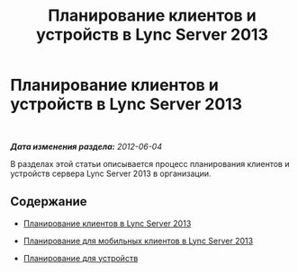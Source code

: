 ﻿---
title: Планирование клиентов и устройств в Lync Server 2013
TOCTitle: Планирование клиентов и устройств в Lync Server 2013
ms:assetid: 7b45958a-bb98-4f69-b597-18bb27034244
ms:mtpsurl: https://technet.microsoft.com/ru-ru/library/Gg398610(v=OCS.15)
ms:contentKeyID: 49310259
ms.date: 05/19/2016
mtps_version: v=OCS.15
ms.translationtype: HT
---

# Планирование клиентов и устройств в Lync Server 2013

 

_**Дата изменения раздела:** 2012-06-04_

В разделах этой статьи описывается процесс планирования клиентов и устройств сервера Lync Server 2013 в организации.

## Содержание

  - [Планирование клиентов в Lync Server 2013](lync-server-2013-planning-for-clients.md)

  - [Планирование для мобильных клиентов в Lync Server 2013](lync-server-2013-planning-for-mobile-clients.md)

  - [Планирование для устройств](lync-server-2013-planning-for-devices.md)

